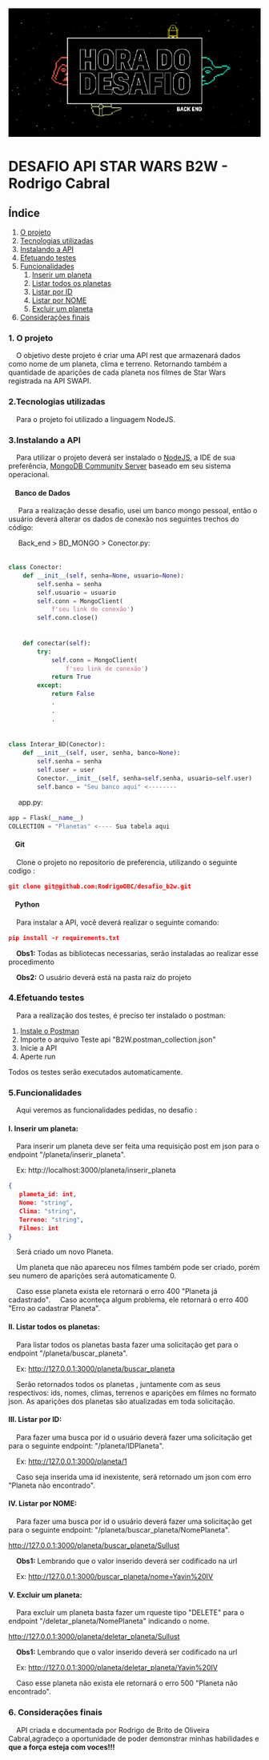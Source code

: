 <div align="center">
  <img src="static/imagens/foto_capa.png"/> 
</div>

# DESAFIO API STAR WARS B2W - Rodrigo Cabral

## Índice

 <ol>
  <li><a href="#Sobre">O projeto</a></li>
  <li><a href="#Tecnologias">Tecnologias utilizadas</a></li>
  <li><a href="#Config">Instalando a API</a></li>
  <li><a href="#Testes">Efetuando testes</a></li>
  <li><a href="#Funcionalidades">Funcionalidades</a>
    <ol>
      <li><a href="#Insere">Inserir um planeta</a></li>
      <li><a href="#Lista">Listar todos os planetas</a></li>
      <li><a href="#buscaid">Listar por ID</a></li>
      <li><a href="#buscanome">Listar por NOME</a></li>
      <li><a href="#deleta">Excluir um planeta</a></li>
    </ol>
  </li>
  <li><a href="#final">Considerações finais</a>
 
</ol> 

<dl>
  
### <a name="Sobre">1. O projeto</a> 

&nbsp;&nbsp;&nbsp;&nbsp;O objetivo deste projeto é criar uma API rest que armazenará dados como nome de um planeta, clima e terreno. Retornando também a quantidade de aparições de cada planeta nos filmes de Star Wars registrada na API SWAPI.

### <a name="Tecnologias">2.Tecnologias utilizadas</a> 
&nbsp;&nbsp;&nbsp;&nbsp;Para o projeto foi utilizado a linguagem NodeJS.

### <a name="Config">3.Instalando a API</a>  

&nbsp;&nbsp;&nbsp;&nbsp;Para utilizar o projeto deverá ser instalado o <a href="https://nodejs.org/en/download/">NodeJS</a>, a IDE de sua preferência,
<a href="https://www.mongodb.com/download-center?jmp=nav#community">MongoDB Community Server</a> baseado em seu sistema operacional.
&nbsp;&nbsp;&nbsp;&nbsp;

#### &nbsp;&nbsp;&nbsp;&nbsp;Banco de Dados
&nbsp;&nbsp;&nbsp;&nbsp; Para a realização desse desafio, usei um banco mongo pessoal, então o usuário deverá alterar os dados de conexão nos seguintes trechos do código:

&nbsp;&nbsp;&nbsp;&nbsp; Back_end > BD_MONGO > Conector.py:

```python

class Conector:
    def __init__(self, senha=None, usuario=None):
        self.senha = senha
        self.usuario = usuario
        self.conn = MongoClient(
            f'seu link de conexão')
        self.conn.close()


    def conectar(self):
        try:
            self.conn = MongoClient(
                f'seu link de conexão')
            return True
        except:
            return False
            .
            .
            .
            
            
class Interar_BD(Conector):
    def __init__(self, user, senha, banco=None):
        self.senha = senha
        self.user = user
        Conector.__init__(self, senha=self.senha, usuario=self.user)
        self.banco = "Seu banco aqui" <--------
```

&nbsp;&nbsp;&nbsp;&nbsp; app.py:


```python
app = Flask(__name__)
COLLECTION = "Planetas" <---- Sua tabela aqui
```



#### &nbsp;&nbsp;&nbsp;&nbsp;Git
&nbsp;&nbsp;&nbsp;&nbsp;Clone o projeto no repositorio de preferencia, utilizando o seguinte codigo : 
```JSON
git clone git@github.com:RodrigoOBC/desafio_b2w.git

```
#### &nbsp;&nbsp;&nbsp;&nbsp;Python
&nbsp;&nbsp;&nbsp;&nbsp;Para instalar a API, você deverá realizar o seguinte comando:
```JSON
pip install -r requirements.txt
```

&nbsp;&nbsp;&nbsp;&nbsp;<b>Obs1:</b> Todas as bibliotecas necessarias, serão instaladas ao realizar esse procedimento  </br>

&nbsp;&nbsp;&nbsp;&nbsp;<b>Obs2:</b> O usuário deverá está na pasta raiz do projeto  </br>


### <a name="Testes">4.Efetuando testes</a>  

&nbsp;&nbsp;&nbsp;&nbsp;Para a realização dos testes, é preciso ter instalado o postman:
<ol>
<li><a href="https://www.postman.com">Instale o Postman</a></li>
<li>Importe o arquivo Teste api "B2W.postman_collection.json"</li>
<li>Inicie a API</li>
<li>Aperte run</li>
</ol>

Todos os testes serão executados automaticamente.

### <a name="Funcionalidades">5.Funcionalidades</a>

&nbsp;&nbsp;&nbsp;&nbsp;Aqui veremos as funcionalidades pedidas, no desafio :

#### <a name="Insere">I. Inserir um planeta:</a>  

&nbsp;&nbsp;&nbsp;&nbsp;Para inserir um planeta deve ser feita uma requisição post em json para o endpoint "/planeta/inserir_planeta".

&nbsp;&nbsp;&nbsp;&nbsp;Ex:
http://localhost:3000/planeta/inserir_planeta
```JSON
{
   planeta_id: int,
   Nome: "string",
   Clima: "string",
   Terreno: "string",
   Filmes: int
}
```
&nbsp;&nbsp;&nbsp;&nbsp;Será criado um novo Planeta.

&nbsp;&nbsp;&nbsp;&nbsp;Um planeta que não apareceu nos filmes também pode ser criado, porém seu numero de aparições será automaticamente 0.

&nbsp;&nbsp;&nbsp;&nbsp;Caso esse planeta exista ele retornará o erro 400 "Planeta já cadastrado".
&nbsp;&nbsp;&nbsp;&nbsp;Caso aconteça algum problema, ele retornará o erro 400 "Erro ao cadastrar Planeta".

#### <a name="Lista">II. Listar todos os planetas:</a>

&nbsp;&nbsp;&nbsp;&nbsp;Para listar todos os planetas basta fazer uma solicitação get para o endpoint "/planeta/buscar_planeta".

&nbsp;&nbsp;&nbsp;&nbsp;Ex:
http://127.0.0.1:3000/planeta/buscar_planeta

&nbsp;&nbsp;&nbsp;&nbsp;Serão retornados todos os planetas , juntamente com as seus respectivos: ids, nomes, climas, terrenos e aparições em filmes no formato json. As aparições dos planetas são atualizadas em toda solicitação.

#### <a name="buscaid">III. Listar por ID:</a>

&nbsp;&nbsp;&nbsp;&nbsp;Para fazer uma busca por id o usuário deverá fazer uma solicitação get para o seguinte endpoint: "/planeta/IDPlaneta". 

&nbsp;&nbsp;&nbsp;&nbsp;Ex:
http://127.0.0.1:3000/planeta/1

&nbsp;&nbsp;&nbsp;&nbsp;Caso seja inserida uma id inexistente, será retornado um json com erro "Planeta não encontrado". 

#### <a name="buscanome">IV. Listar por NOME:</a>

&nbsp;&nbsp;&nbsp;&nbsp;Para fazer uma busca por id o usuário deverá fazer uma solicitação get para o seguinte endpoint: "/planeta/buscar_planeta/NomePlaneta".

http://127.0.0.1:3000/planeta/buscar_planeta/Sullust

&nbsp;&nbsp;&nbsp;&nbsp;<b>Obs1:</b> Lembrando que o valor inserido deverá ser codificado na url  </br>

&nbsp;&nbsp;&nbsp;&nbsp;Ex:
http://127.0.0.1:3000/buscar_planeta/nome=Yavin%20IV


#### <a name="deleta">V. Excluir um planeta:</a>

&nbsp;&nbsp;&nbsp;&nbsp;Para excluir um planeta basta fazer um rqueste tipo "DELETE" para o endpoint "/deletar_planeta/NomePlaneta" indicando o nome.

http://127.0.0.1:3000/planeta/deletar_planeta/Sullust

&nbsp;&nbsp;&nbsp;&nbsp;<b>Obs1:</b> Lembrando que o valor inserido deverá ser codificado na url  </br>

&nbsp;&nbsp;&nbsp;&nbsp;Ex:
http://127.0.0.1:3000/planeta/deletar_planeta/Yavin%20IV

&nbsp;&nbsp;&nbsp;&nbsp;Caso esse planeta não exista ele retornará o erro 500 "Planeta não encontrado".

### <a name="final">6. Considerações finais</a>

&nbsp;&nbsp;&nbsp;&nbsp;API criada e documentada por Rodrigo de Brito de Oliveira Cabral,agradeço a oportunidade de poder demonstrar minhas habilidades  e <b>que a força esteja com voces!!!</b>
